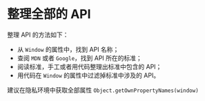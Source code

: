 # 整理全部的 API

整理 API 的方法如下：

- 从 `Window` 的属性中，找到 API 名称；
- 查阅 `MDN` 或者 `Google`，找到 API 所在的标准；
- 阅读标准，手工或者用代码整理出标准中包含的 API；
- 用代码在 `Window` 的属性中过滤掉标准中涉及的 API。

建议在隐私环境中获取全部属性 `Object.getOwnPropertyNames(window)`
